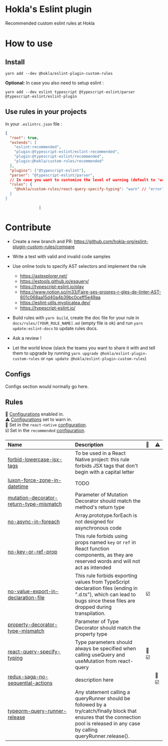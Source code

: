 # Hokla's Eslint plugin

Recommended custom eslint rules at Hokla

# How to use

## Install

```
yarn add --dev @hokla/eslint-plugin-custom-rules
```

**Optional:** In case you also need to setup eslint :

```
yarn add --dev eslint typescript @typescript-eslint/parser @typescript-eslint/eslint-plugin
```

## Use rules in your projects

In your `.eslintrc.json` file :

```json
{
  "root": true,
  "extends": [
    "eslint:recommended",
    "plugin:@typescript-eslint/eslint-recommended",
    "plugin:@typescript-eslint/recommended",
    "plugin:@hokla/custom-rules/recommended"
  ],
  "plugins": ["@typescript-eslint"],
  "parser": "@typescript-eslint/parser",
  // In case you want to customize the level of warning (default to 'warn')
  "rules": {
    "@hokla/custom-rules/react-query-specify-typing": "warn" // "error" | "warn
  }
}
```

                   |

# Contribute

- Create a new branch and PR: https://github.com/hokla-org/eslint-plugin-custom-rules/compare

- Write a test with valid and invalid code samples

- Use online tools to specify AST selectors and implement the rule

  - https://astexplorer.net/
  - https://estools.github.io/esquery/
  - https://typescript-eslint.io/play
  - https://www.notion.so/m33/Faire-ses-propres-r-gles-de-linter-AST-801c068aa15d40a4b39bc0ceff5e49aa
  - https://eslint-utils.mysticatea.dev/
  - https://typescript-eslint.io/

- Build rules with `yarn build`, create the doc file for your rule in `docs/rules/[YOUR_RULE_NAME].md` (empty file is ok) and run `yarn update:eslint-docs` to update rules docs.

- Ask a review !

- Let the world know (slack the teams you want to share it with and tell them to upgrade by running `yarn upgrade @hokla/eslint-plugin-custom-rules` or `npm update @hokla/eslint-plugin-custom-rules`)

## Configs

Configs section would normally go here.

## Rules

<!-- begin auto-generated rules list -->

💼 [Configurations](https://github.com/jsx-eslint/eslint-plugin-react/#shareable-configs) enabled in.\
⚠️ [Configurations](https://github.com/jsx-eslint/eslint-plugin-react/#shareable-configs) set to warn in.\
🏃 Set in the `react-native` [configuration](https://github.com/jsx-eslint/eslint-plugin-react/#shareable-configs).\
☑️ Set in the `recommended` [configuration](https://github.com/jsx-eslint/eslint-plugin-react/#shareable-configs).

| Name                                                                                             | Description                                                                                                                                                                         | 💼    | ⚠️    |
| :----------------------------------------------------------------------------------------------- | :---------------------------------------------------------------------------------------------------------------------------------------------------------------------------------- | :---- | :---- |
| [forbid-lowercase-jsx-tags](docs/rules/forbid-lowercase-jsx-tags.md)                             | To be used in a React Native project: this rule forbids JSX tags that don't begin with a capital letter                                                                             |       |       |
| [luxon-force-zone-in-datetime](docs/rules/luxon-force-zone-in-datetime.md)                       | TODO                                                                                                                                                                                |       |       |
| [mutation-decorator-return-type-mismatch](docs/rules/mutation-decorator-return-type-mismatch.md) | Parameter of Mutation Decorator should match the method's return type                                                                                                               |       |       |
| [no-async-in-foreach](docs/rules/no-async-in-foreach.md)                                         | Array.prototype.forEach is not designed for asynchronous code                                                                                                                       |       |       |
| [no-key-or-ref-prop](docs/rules/no-key-or-ref-prop.md)                                           | This rule forbids using props named `key` or `ref` in React function components, as they are reserved words and will not act as intended                                            |       |       |
| [no-value-export-in-declaration-file](docs/rules/no-value-export-in-declaration-file.md)         | This rule forbids exporting values from TypeScript declaration files (ending in ".d.ts"), which can lead to bugs since these files are dropped during transpilation.                | ☑️    |       |
| [property-decorator-type-mismatch](docs/rules/property-decorator-type-mismatch.md)               | Parameter of Type Decorator should match the property type                                                                                                                          |       |       |
| [react-query-specify-typing](docs/rules/react-query-specify-typing.md)                           | Type parameters should always be specified when calling useQuery and useMutation from react-query                                                                                   | 🏃 ☑️ |       |
| [redux-saga-no-sequential-actions](docs/rules/redux-saga-no-sequential-actions.md)               | description here                                                                                                                                                                    |       | 🏃 ☑️ |
| [typeorm-query-runner-release](docs/rules/typeorm-query-runner-release.md)                       | Any statement calling a queryRunner should be followed by a try/catch/finally block that ensures that the connection pool is released in any case by calling queryRunner.release(). |       |       |

<!-- end auto-generated rules list -->
